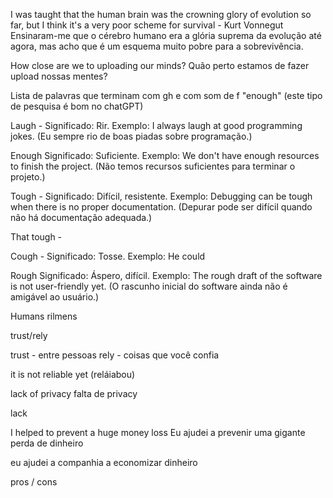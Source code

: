 I was taught that the human brain was the crowning glory of evolution so far, but I think it's a very poor scheme for survival - Kurt Vonnegut
Ensinaram-me que o cérebro humano era a glória suprema da evolução até agora, mas acho que é um esquema muito pobre para a sobrevivência.


How close are we to uploading our minds?
Quão perto estamos de fazer upload nossas mentes?


Lista de palavras que terminam com gh e com som de f "enough" (este tipo de pesquisa é bom no chatGPT)

Laugh - Significado: Rir. Exemplo:
I always laugh at good programming jokes.
(Eu sempre rio de boas piadas sobre programação.)

Enough Significado: Suficiente. Exemplo:
We don't have enough resources to finish the project.
(Não temos recursos suficientes para terminar o projeto.)

Tough - Significado: Difícil, resistente. Exemplo:
Debugging can be tough when there is no proper documentation.
(Depurar pode ser difícil quando não há documentação adequada.)

That tough - 

Cough - Significado: Tosse. Exemplo:
He could

Rough Significado: Áspero, difícil. Exemplo:
The rough draft of the software is not user-friendly yet.
(O rascunho inicial do software ainda não é amigável ao usuário.)


Humans
rilmens

trust/rely

trust - entre pessoas
rely - coisas que você confia

it is not reliable yet
          (reláiabou)

lack of privacy
falta de privacy

lack 

I helped to prevent a huge money loss
Eu ajudei a prevenir uma gigante perda de dinheiro

eu ajudei a companhia a economizar dinheiro

pros / cons

